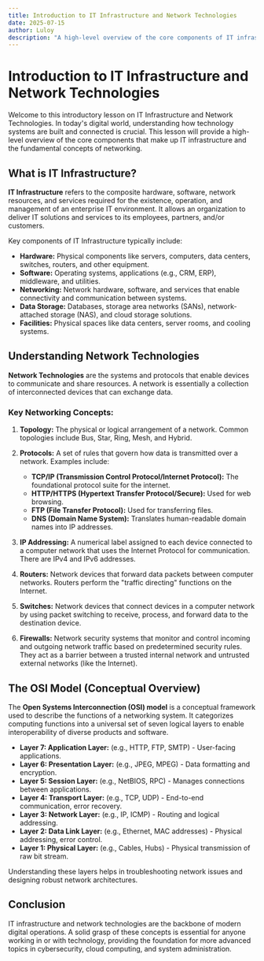 ```yaml
---
title: Introduction to IT Infrastructure and Network Technologies
date: 2025-07-15
author: Luloy
description: "A high-level overview of the core components of IT infrastructure and the fundamental concepts of networking."
---
```


# Introduction to IT Infrastructure and Network Technologies

Welcome to this introductory lesson on IT Infrastructure and Network Technologies. In today's digital world, understanding how technology systems are built and connected is crucial. This lesson will provide a high-level overview of the core components that make up IT infrastructure and the fundamental concepts of networking.

## What is IT Infrastructure?

**IT Infrastructure** refers to the composite hardware, software, network resources, and services required for the existence, operation, and management of an enterprise IT environment. It allows an organization to deliver IT solutions and services to its employees, partners, and/or customers.

Key components of IT Infrastructure typically include:

*   **Hardware:** Physical components like servers, computers, data centers, switches, routers, and other equipment.
*   **Software:** Operating systems, applications (e.g., CRM, ERP), middleware, and utilities.
*   **Networking:** Network hardware, software, and services that enable connectivity and communication between systems.
*   **Data Storage:** Databases, storage area networks (SANs), network-attached storage (NAS), and cloud storage solutions.
*   **Facilities:** Physical spaces like data centers, server rooms, and cooling systems.

## Understanding Network Technologies

**Network Technologies** are the systems and protocols that enable devices to communicate and share resources. A network is essentially a collection of interconnected devices that can exchange data.

### Key Networking Concepts:

1.  **Topology:** The physical or logical arrangement of a network. Common topologies include Bus, Star, Ring, Mesh, and Hybrid.

2.  **Protocols:** A set of rules that govern how data is transmitted over a network. Examples include:
    *   **TCP/IP (Transmission Control Protocol/Internet Protocol):** The foundational protocol suite for the internet.
    *   **HTTP/HTTPS (Hypertext Transfer Protocol/Secure):** Used for web browsing.
    *   **FTP (File Transfer Protocol):** Used for transferring files.
    *   **DNS (Domain Name System):** Translates human-readable domain names into IP addresses.

3.  **IP Addressing:** A numerical label assigned to each device connected to a computer network that uses the Internet Protocol for communication. There are IPv4 and IPv6 addresses.

4.  **Routers:** Network devices that forward data packets between computer networks. Routers perform the "traffic directing" functions on the Internet.

5.  **Switches:** Network devices that connect devices in a computer network by using packet switching to receive, process, and forward data to the destination device.

6.  **Firewalls:** Network security systems that monitor and control incoming and outgoing network traffic based on predetermined security rules. They act as a barrier between a trusted internal network and untrusted external networks (like the Internet).

## The OSI Model (Conceptual Overview)

The **Open Systems Interconnection (OSI) model** is a conceptual framework used to describe the functions of a networking system. It categorizes computing functions into a universal set of seven logical layers to enable interoperability of diverse products and software.

*   **Layer 7: Application Layer:** (e.g., HTTP, FTP, SMTP) - User-facing applications.
*   **Layer 6: Presentation Layer:** (e.g., JPEG, MPEG) - Data formatting and encryption.
*   **Layer 5: Session Layer:** (e.g., NetBIOS, RPC) - Manages connections between applications.
*   **Layer 4: Transport Layer:** (e.g., TCP, UDP) - End-to-end communication, error recovery.
*   **Layer 3: Network Layer:** (e.g., IP, ICMP) - Routing and logical addressing.
*   **Layer 2: Data Link Layer:** (e.g., Ethernet, MAC addresses) - Physical addressing, error control.
*   **Layer 1: Physical Layer:** (e.g., Cables, Hubs) - Physical transmission of raw bit stream.

Understanding these layers helps in troubleshooting network issues and designing robust network architectures.

## Conclusion

IT infrastructure and network technologies are the backbone of modern digital operations. A solid grasp of these concepts is essential for anyone working in or with technology, providing the foundation for more advanced topics in cybersecurity, cloud computing, and system administration.
